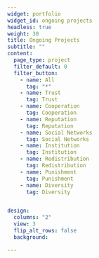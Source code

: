 ```yaml
---
widget: portfolio
widget_id: ongoing projects
headless: true
weight: 30
title: Ongoing Projects
subtitle: ""
content:
  page_type: project
  filter_default: 0
  filter_button:
    - name: All
      tag: "*"
    - name: Trust 
      tag: Trust
    - name: Cooperation
      tag: Cooperation
    - name: Reputation 
      tag: Reputation
    - name: Social Networks 
      tag: Social Networks
    - name: Institution
      tag: Institution
    - name: Redistribution
      tag: Redistribution
    - name: Punishment
      tag: Punishment
    - name: Diversity
      tag: Diversity


design:
  columns: "2"
  view: 3
  flip_alt_rows: false
  background:

---
```

